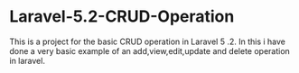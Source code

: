 # Laravel-5.2-CRUD-Operation
This is a project for the basic CRUD operation in Laravel 5 .2. In this i have done a very basic example of an add,view,edit,update and delete operation in laravel.
